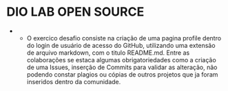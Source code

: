 # DIO LAB OPEN SOURCE

* * O exercico desafio consiste na criação de uma pagina profile dentro do login de usuário de acesso do GitHub, utilizando uma extensão de arquivo markdown, com o titulo README.md. Entre as colaborações se estaca algumas obrigatoriedades como a criação de uma Issues, inserção de Commits para validar as alteração, não podendo constar plagios ou cópias de outros projetos que ja foram inseridos dentro da comunidade.

